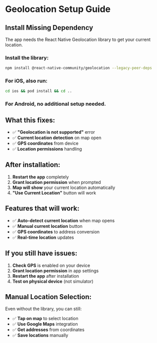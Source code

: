 # Geolocation Setup Guide

## Install Missing Dependency

The app needs the React Native Geolocation library to get your current location.

### Install the library:

```bash
npm install @react-native-community/geolocation --legacy-peer-deps
```

### For iOS, also run:
```bash
cd ios && pod install && cd ..
```

### For Android, no additional setup needed.

## What this fixes:

- ✅ **"Geolocation is not supported"** error
- ✅ **Current location detection** on map open
- ✅ **GPS coordinates** from device
- ✅ **Location permissions** handling

## After installation:

1. **Restart the app** completely
2. **Grant location permission** when prompted
3. **Map will show** your current location automatically
4. **"Use Current Location"** button will work

## Features that will work:

- ✅ **Auto-detect current location** when map opens
- ✅ **Manual current location** button
- ✅ **GPS coordinates** to address conversion
- ✅ **Real-time location** updates

## If you still have issues:

1. **Check GPS** is enabled on your device
2. **Grant location permission** in app settings
3. **Restart the app** after installation
4. **Test on physical device** (not simulator)

## Manual Location Selection:

Even without the library, you can still:
- ✅ **Tap on map** to select location
- ✅ **Use Google Maps** integration
- ✅ **Get addresses** from coordinates
- ✅ **Save locations** manually
